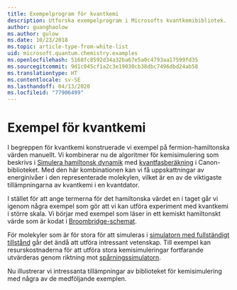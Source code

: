 ```yaml
---
title: Exempelprogram för kvantkemi
description: Utforska exempelprogram i Microsofts kvantkemibibliotek.
author: guanghaolow
ms.author: gulow
ms.date: 10/23/2018
ms.topic: article-type-from-white-list
uid: microsoft.quantum.chemistry.examples
ms.openlocfilehash: 5168fc8592d34a32ba67e5a0c4793aa17599fd35
ms.sourcegitcommit: 9d1c045cf1a2c3e19030cb38dbc7496dbd24ab58
ms.translationtype: HT
ms.contentlocale: sv-SE
ms.lasthandoff: 04/13/2020
ms.locfileid: "77906499"
---
```

# <a name="quantum-chemistry-examples"></a>Exempel för kvantkemi

I begreppen för kvantkemi konstruerade vi exempel på fermion-hamiltonska värden manuellt. Vi kombinerar nu de algoritmer för kemisimulering som beskrivs i [Simulera hamiltonsk dynamik](xref:microsoft.quantum.libraries.standard.algorithms) med [kvantfasberäkning](xref:microsoft.quantum.libraries.characterization) i Canon-biblioteket. Med den här kombinationen kan vi få uppskattningar av energinivåer i den representerade molekylen, vilket är en av de viktigaste tillämpningarna av kvantkemi i en kvantdator. 

I stället för att ange termerna för det hamiltonska värdet en i taget går vi igenom några exempel som gör att vi kan utföra experiment med kvantkemi i större skala. Vi börjar med exempel som läser in ett kemiskt hamiltonskt värde som är kodat i [Broombridge-schemat](xref:microsoft.quantum.libraries.chemistry.schema.broombridge).

För molekyler som är för stora för att simuleras i [simulatorn med fullständigt tillstånd](xref:microsoft.quantum.machines.full-state-simulator) går det ändå att utföra intressant vetenskap. Till exempel kan resurskostnaderna för att utföra stora kemisimuleringar fortfarande utvärderas genom riktning mot [spårningssimulatorn](xref:microsoft.quantum.machines.qc-trace-simulator.intro).

Nu illustrerar vi intressanta tillämpningar av biblioteket för kemisimulering med några av de medföljande exemplen.
